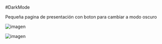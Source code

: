 #DarkMode

Pequeña pagina de presentación con boton para cambiar a modo oscuro 

![imagen](https://user-images.githubusercontent.com/114224382/209882302-b2710a67-69cf-4363-98c1-9172eccb7f03.png)

![imagen](https://user-images.githubusercontent.com/114224382/209882311-42ca76ec-576b-4f33-a02d-1d2b5a13fa49.png)

